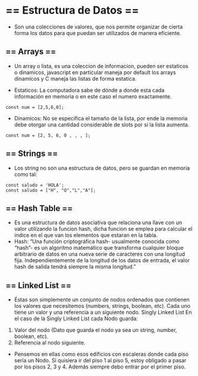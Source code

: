# == Estructura de Datos ==

- Son una colecciones de valores, que nos permite organizar de cierta forma los datos para que puedan ser utilizados de manera eficiente.

## == Arrays ==

- Un array o lista, es una coleccion de informacion, pueden ser estaticos o dinamicos, javascript en particular maneja por default los arrays dinamicos y C maneja las listas de forma estatica.

- Estaticos: La computadora sabe de dónde a donde esta cada información en memoria o en este caso el numero exactamente.

```
const num = [2,5,6,0];
```

- Dinamicos: No se especifica el tamaño de la lista, por ende la memoria debe otorgar una cantidad considerable de slots
  por si la lista aumenta.

```
const num = [2, 5, 6, 0 , , , ];
```

## == Strings ==

- Los string no son una estructura de datos, pero se guardan en memoria como tal:

```
const saludo = 'HOLA';
const saludo = ["H", "O","L","A"];
```

## == Hash Table ==

- Es una estructura de datos asociativa que relaciona una llave con un valor utilizando la funcion hash, dicha funcion se emplea para calcular el indice en el que van los elementos que estaran en la tabla.
- Hash: “Una función criptográfica hash- usualmente conocida como “hash”- es un algoritmo matemático que transforma cualquier bloque arbitrario de datos en una nueva serie de caracteres con una longitud fija. Independientemente de la longitud de los datos de entrada, el valor hash de salida tendrá siempre la misma longitud.”

## == Linked List ==

- Éstas son simplemente un conjunto de nodos ordenados que contienen los valores que necesitemos (numbers, strings, boolean, etc). Cada uno tiene un valor y una referencia a un siguiente nodo. Singly Linked List
  En el caso de la Singly Linked List cada Nodo guarda:

1. Valor del nodo (Dato que guarda el nodo ya sea un string, number, boolean, etc).
2. Referencia al nodo siguiente.

- Pensemos en ellas como esos edificios con escaleras donde cada piso sería un Nodo. Si quisiera ir del piso 1 al piso 5, estoy obligado a pasar por los pisos 2, 3 y 4. Además siempre debo entrar por el primer piso.
